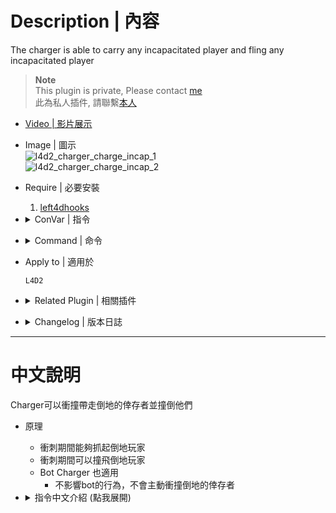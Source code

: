 # Description | 內容
The charger is able to carry any incapacitated player and fling any incapacitated player

> __Note__ <br/>
This plugin is private, Please contact [me](https://github.com/fbef0102/Game-Private_Plugin#私人插件列表-private-plugins-list)<br/>
此為私人插件, 請聯繫[本人](https://github.com/fbef0102/Game-Private_Plugin#私人插件列表-private-plugins-list)

* [Video | 影片展示](https://youtu.be/2EOpXBKgnxE)

* Image | 圖示
	<br/>![l4d2_charger_charge_incap_1](image/l4d2_charger_charge_incap_1.gif)
	<br/>![l4d2_charger_charge_incap_2](image/l4d2_charger_charge_incap_2.gif)

* Require | 必要安裝
	1. [left4dhooks](https://forums.alliedmods.net/showthread.php?t=321696)

* <details><summary>ConVar | 指令</summary>

	* cfg/sourcemod/l4d2_charger_charge_incap.cfg
		```php
		// 0=Plugin off, 1=Plugin on.
		l4d2_charger_charge_incap_enable "1"
		```
</details>

* <details><summary>Command | 命令</summary>

	None
</details>

* Apply to | 適用於
	```
	L4D2
	```

* <details><summary>Related Plugin | 相關插件</summary>

	1. [l4d2_charger_grab](/Plugin_插件/Charger_Charger/l4d2_charger_grab): The Charger can grab survivor and drop
		> Charger可以徒手抓住人類趴趴走 (Bot 也適用)
	2. [l4d2_charger_unstoppable](/Plugin_插件/Charger_Charger/l4d2_charger_unstoppable): Adds a lot of abilities and powers to the Charger to become unstoppable titan.
		> 增強Charger，賦予多種超能力成為無人能檔的雷神 (Bot 也適用)
</details>

* <details><summary>Changelog | 版本日誌</summary>

	* v1.4 (2023-12-22)
		* Improve code

	* v1.1 (2023-7-11)
		* Require left4dhooks v1.34 or above

	* v1.0
		* Initial Release
</details>

- - - -
# 中文說明
Charger可以衝撞帶走倒地的倖存者並撞倒他們

* 原理
	* 衝刺期間能夠抓起倒地玩家
	* 衝刺期間可以撞飛倒地玩家
	* Bot Charger 也適用
		* 不影響bot的行為，不會主動衝撞倒地的倖存者

* <details><summary>指令中文介紹 (點我展開)</summary>

	* cfg/sourcemod/l4d2_charger_charge_incap.cfg
		```php
		// 0=關閉插件, 1=開啟插件
		l4d2_charger_charge_incap_enable "1"
		```
</details>